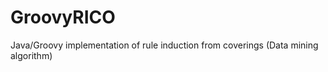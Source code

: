 GroovyRICO
==========

Java/Groovy implementation of rule induction from coverings (Data mining algorithm)
